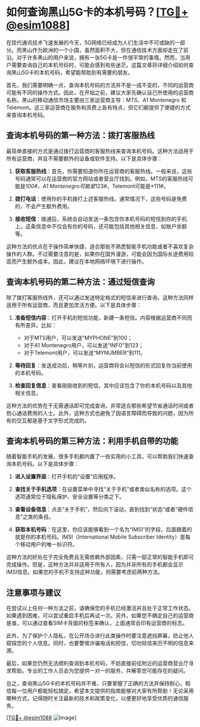 # 如何查询黑山5G卡的本机号码？[[TG💪+ @esim1088](https://t.me/s/esim1088)]

在现代通讯技术飞速发展的今天，5G网络已经成为人们生活中不可或缺的一部分。而黑山作为欧洲的一个小国，虽然面积不大，但在通信技术方面却走在了前沿。对于许多黑山的用户来说，拥有一张5G卡是一件很平常的事情。然而，当用户需要查询自己的本机号码时，可能会感到有些迷茫。这篇文章将详细介绍如何查询黑山5G卡的本机号码，希望能帮助到有需要的朋友。

首先，我们需要明确一点，查询本机号码的方法并不是一成不变的，不同的运营商可能有不同的操作方式。因此，在开始之前，建议大家先确认自己所使用的运营商名称。黑山的移动通信市场主要由三家运营商主导：MTS、A1 Montenegro 和 Telemont。这三家运营商在服务和资费上各有特点，但它们都提供了便捷的方式来查询本机号码。

## 查询本机号码的第一种方法：拨打客服热线

最简单直接的方式是通过拨打运营商的客服热线来查询本机号码。这种方法适用于所有运营商，并且不需要额外的设备或软件支持。以下是具体步骤：

1. **获取客服热线**：首先，你需要知道你所在运营商的客服热线。一般来说，这些号码通常可以在运营商的官方网站或者营业厅找到。例如，MTS的客服热线可能是*100#，A1 Montenegro可能是*123#，Telemont可能是*111#。
   
2. **拨打电话**：使用你的手机拨打上述客服热线。通常情况下，这些号码是免费的，不会产生额外费用。

3. **接收短信**：拨通后，系统会自动发送一条包含你本机号码的短信到你的手机上。这条信息中不仅会有你的号码，还可能包括其他相关信息，如账户余额等。

这种方法的优点在于操作简单快捷，适合那些不熟悉智能手机功能或者不喜欢复杂操作的人群。不过需要注意的是，如果你在国外漫游，可能会因为国际长途费用较高而产生额外成本。因此，建议在本地网络环境下进行操作。

## 查询本机号码的第二种方法：通过短信查询

除了拨打客服热线外，还可以通过发送特定格式的短信来进行查询。这种方法同样适用于所有运营商，而且更加灵活方便。以下是具体步骤：

1. **准备短信内容**：打开手机的短信功能，新建一条短信。内容根据运营商不同而有所差异。比如：
   - 对于MTS用户，可以发送“MYPHONE”到100；
   - 对于A1 Montenegro用户，可以发送“INFO”到123；
   - 对于Telemont用户，可以发送“MYNUMBER”到111。

2. **等待回复**：发送成功后，稍等片刻，运营商将会以短信的形式回复你当前使用的本机号码。

3. **检查回复信息**：查看刚刚收到的短信，其中应该包含了你的本机号码以及其他相关信息。

这种方法的优势在于无需通话即可完成查询，非常适合那些希望节省通话时间或者担心通话费用的人士。此外，这种方式也避免了因语言障碍而导致的问题，因为所有的交互都是基于文字形式完成的。

## 查询本机号码的第三种方法：利用手机自带的功能

随着智能手机的发展，很多手机都内置了一些实用的小工具，可以帮助我们快速查询本机号码。以下是具体步骤：

1. **进入设置界面**：打开手机的“设置”应用程序。

2. **查找关于手机选项**：在设置菜单中寻找“关于手机”或者类似名称的选项。这个选项通常位于隐私保护、安全设置等分类之下。

3. **查看设备信息**：点击“关于手机”，然后向下滚动，直到找到“状态”或者“硬件信息”之类的条目。

4. **获取本机号码**：在这里，你应该能够看到一个名为“IMSI”的字段，后面跟着的就是你的本机号码。IMSI（International Mobile Subscriber Identity）是每个移动用户的唯一标识符。

这种方法的好处在于完全免费且无需依赖外部因素，只需一部正常的智能手机即可完成操作。但是，这种方法并非适用于所有人，因为并非所有的手机都会显示IMSI信息。如果您的手机不支持这种功能，则需要考虑前两种方法。

## 注意事项与建议

在尝试以上任何一种方法之前，请确保您的手机已经激活并且处于正常工作状态。如果遇到困难，可以尝试重启手机后再试一次。另外，如果您不确定自己的运营商是谁，可以通过查看SIM卡背面的标签来确认，上面通常会印有运营商的标志。

此外，为了保护个人隐私，在公开场合进行此类操作时要注意遮挡屏幕，防止他人窥探您的个人信息。同时，也要警惕诈骗电话和短信，切勿轻信来历不明的信息来源。

最后，如果您仍然无法顺利查询到本机号码，不妨直接前往附近的运营商营业厅寻求帮助。专业的工作人员会为您提供一对一的服务，并解答您可能存在的疑问。

总之，查询黑山5G卡的本机号码并不难，只要掌握了正确的方法并保持耐心，相信每一位用户都能轻松搞定。希望本文提供的指南能够对大家有所帮助！无论采用哪种方式，记得随时关注最新的技术和政策变化，以便更好地享受优质的通信服务。

[[TG💪+ @esim1088](https://t.me/s/esim1088) ![Image](https://i.postimg.cc/4NQfJmqS/Snipaste-2025-05-13-00-14-12.png)]